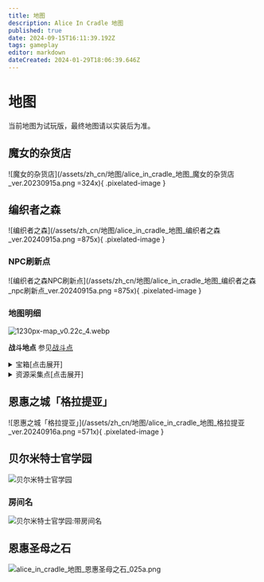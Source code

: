 ```yaml
---
title: 地图
description: Alice In Cradle 地图
published: true
date: 2024-09-15T16:11:39.192Z
tags: gameplay
editor: markdown
dateCreated: 2024-01-29T18:06:39.646Z
---
```


<!-- 表格/文本内多次引用 -->
[战斗点]: /zh/battle-locations

# 地图

当前地图为试玩版，最终地图请以实装后为准。

## 魔女的杂货店

![魔女的杂货店](/assets/zh_cn/地图/alice_in_cradle_地图_魔女的杂货店_ver.20230915a.png =324x){ .pixelated-image }

## 编织者之森

![编织者之森](/assets/zh_cn/地图/alice_in_cradle_地图_编织者之森_ver.20240915a.png =875x){ .pixelated-image }

### NPC刷新点

![编织者之森NPC刷新点](/assets/zh_cn/地图/alice_in_cradle_地图_编织者之森_npc刷新点_ver.20240915a.png =875x){ .pixelated-image }

### 地图明细

![1230px-map_v0.22c_4.webp](/assets/zh_cn/地图/1230px-map_v0.22c_4.webp)

**战斗地点** 参见[战斗点]

<details>
  <summary>宝箱[点击展开]</summary>

<div class="table-container"> 

| 位置(序号) | 内容 |
|---|---|
| 据点 | 强化插槽x1<br>强化:双重闪避 |
| 1. | 强化:长法杖 |
| 2. | 100G |
| 3. | 强化插槽x1 |
| 4. | 过充插槽x1 |
| 5. | HP+10 |
| 6. | 强化：濡湿预兆 |
| 7. | 强化：血之虹瞳 |
| 8. | 技能：旋风斩击 |
| 9. | 技能：护盾冲击 |
| 10. | 技能：凌空横斩 |
| *11.<br>(0.23版本<br>移除) | 埴轮人偶的护符 |
| 12. | HP+20 |
| 13. | 强化：抓地鞋 |
| 14. | 强化：超载咏唱 |
| 15. | 技能：彗星俯冲 |
| 16. | 强化：猫之缓降 |
| 17. | 强化：恐高症 |
| 18. | 强化：盗垒滑步 |
| 19. | HP+20 |
| 20. | HP+20 |
| 21. | MP+20 |
| 22. | HP+10 |
| 23. | MP+20<br>强化：藏巧守拙 |
| 24. | 技能：环轨护盾 |
| 25. | 技能：突进冲击 |
| 26. | 强化：祈雨御守 |
| 27. | 技能：圣光爆发 |
| *28.<br>(0.22版本<br>暂时加入) | 强化插槽x2 |
| 鸟笼下方<br>图中暂未标注<br>0.24加入 | 土制榴弹✦✦ x3 |

</div> 

</details>

<details>
  <summary>资源采集点[点击展开]</summary>

<div class="table-container">

| 位置(序号) | 折叠内容 |
| --- | --- |
| 1. | 生菜✦ x1-3<br>生菜✦✦ x1-2 |
| 2. | 清水✦✦ x10<br>清水✦✦✦ x10 |
| 3. | 胡萝卜✦ x1-3<br>胡萝卜✦✦ x1-2 |
| 4. | 蘑菇✦ x1-5<br>蘑菇✦✦✦✦✦ x1 |
| 5. | 大头菜✦ x1-3<br>大头菜✦✦ x1-2 |
| 6. | 石英✦ x1<br>石英 ✦✦x1<br>紫水晶✦ x1<br>煤炭✦ x2-3<br>煤炭✦✦ x2 |
| 7. | 清水✦✦ x10<br>清水✦✦✦ x10 |
| 8. | 洋葱✦ x1-3<br>洋葱✦✦ x1-2 |
| 9. | 血苹果✦ x2-3<br>血苹果✦✦ x2 |
| 10. | 血樱桃✦ x4<br>血樱桃✦✦ x3-4<br>血樱桃✦✦✦ x2 |
| 11. | 石英✦ x1<br>石英✦✦ x1<br>紫水晶✦ x1<br>煤炭✦ x2-3<br>煤炭✦✦ x2 |
| 12. | 血樱桃✦✦ x2-4<br>血苹果✦ x2-3<br>血苹果✦✦ x2 |
| 13. | 血菠萝✦ x1-2<br>血菠萝✦✦ x1-2 |
| 14. | 甜椒✦ x1-3<br>甜椒✦✦ x2 |
| 15. | 清水✦✦ x10<br>清水✦✦✦ x10 |
| 16. | 甜菜✦ x1-3<br>甜菜✦✦ x2 |
| 17. | 凝胶✦ x4<br>凝胶✦✦ x2<br>魔族的肉✦ x1-2<br>魔族的肝脏 ✦x1<br>家畜肉✦x1 |
| 18. | 大蒜✦ x1-3<br>大蒜✦✦ x2 |
| 19. | 茄子✦ x1-3<br>茄子✦✦ x1 |
| 20. | 青椒✦ x1-3<br>青椒✦✦ x1-2 |
| 21. | 黄瓜✦ x1-3<br>黄瓜✦✦ x1-2 |
| 装配试验间左上<br>图中暂未标注<br>0.24加入 | 铁矿✦ x1<br>石头✦ x3<br>石头✦✦ x2<br>硫磺✦ x2<br>煤炭✦ x2<br>煤炭✦✦ x2<br>硝石✦ x1 |

</div> 

</details>

## 恩惠之城「格拉提亚」

![恩惠之城「格拉提亚」](/assets/zh_cn/地图/alice_in_cradle_地图_格拉提亚_ver.20240916a.png =571x){ .pixelated-image }

## 贝尔米特士官学园

![贝尔米特士官学园](/assets/zh_cn/地图/alice_in_cradle_地图_贝尔米特士官学园_025a.png)

### 房间名

![贝尔米特士官学园:带房间名](/assets/zh_cn/地图/alice_in_cradle_地图_贝尔米特士官学园_025a_roomnames.png)

## 恩惠圣母之石

![alice_in_cradle_地图_恩惠圣母之石_025a.png](/assets/zh_cn/地图/alice_in_cradle_地图_恩惠圣母之石_025a.png)
